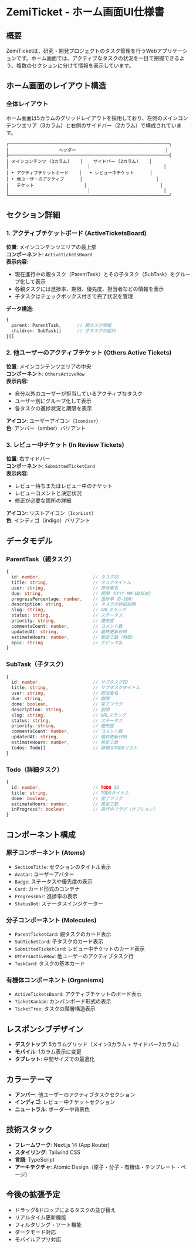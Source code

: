 # ZemiTicket - ホーム画面UI仕様書

## 概要

ZemiTicketは、研究・開発プロジェクトのタスク管理を行うWebアプリケーションです。ホーム画面では、アクティブなタスクの状況を一目で把握できるよう、複数のセクションに分けて情報を表示しています。

## ホーム画面のレイアウト構造

### 全体レイアウト
ホーム画面は5カラムのグリッドレイアウトを採用しており、左側のメインコンテンツエリア（3カラム）と右側のサイドバー（2カラム）で構成されています。

```
┌─────────────────────────────────────────────────────────────┐
│                   ヘッダー                                  │
├─────────────────────────────────────────────────────────────┤
│ メインコンテンツ (3カラム)    │    サイドバー (2カラム)    │
│                              │                            │
│ • アクティブチケットボード    │   • レビュー中チケット      │
│ • 他ユーザーのアクティブ      │                            │
│   チケット                   │                            │
│                              │                            │
└─────────────────────────────────────────────────────────────┘
```

## セクション詳細

### 1. アクティブチケットボード (ActiveTicketsBoard)
**位置**: メインコンテンツエリアの最上部  
**コンポーネント**: `ActiveTicketsBoard`  
**表示内容**: 
- 現在進行中の親タスク（ParentTask）とその子タスク（SubTask）をグループ化して表示
- 各親タスクには進捗率、期限、優先度、担当者などの情報を表示
- 子タスクはチェックボックス付きで完了状況を管理

**データ構造**:
```typescript
{
  parent: ParentTask,      // 親タスク情報
  children: SubTask[]      // 子タスクの配列
}[]
```

### 2. 他ユーザーのアクティブチケット (Others Active Tickets)
**位置**: メインコンテンツエリアの中央  
**コンポーネント**: `OthersActiveRow`  
**表示内容**:
- 自分以外のユーザーが担当しているアクティブなタスク
- ユーザー別にグループ化して表示
- 各タスクの進捗状況と期限を表示

**アイコン**: ユーザーアイコン（`IconUser`）  
**色**: アンバー（amber）バリアント

### 3. レビュー中チケット (In Review Tickets)
**位置**: 右サイドバー  
**コンポーネント**: `SubmittedTicketCard`  
**表示内容**:
- レビュー待ちまたはレビュー中のチケット
- レビューコメントと決定状況
- 修正が必要な箇所の詳細

**アイコン**: リストアイコン（`IconList`）  
**色**: インディゴ（indigo）バリアント

## データモデル

### ParentTask（親タスク）
```typescript
{
  id: number,                    // タスクID
  title: string,                 // タスクタイトル
  user: string,                  // 担当者名
  due: string,                   // 期限（YYYY-MM-DD形式）
  progressPercentage: number,    // 進捗率（0-100）
  description: string,           // タスクの詳細説明
  slug: string,                  // URLスラッグ
  status: string,                // ステータス
  priority: string,              // 優先度
  commentsCount: number,         // コメント数
  updatedAt: string,             // 最終更新日時
  estimateHours: number,         // 推定工数（時間）
  epic: string                   // エピック名
}
```

### SubTask（子タスク）
```typescript
{
  id: number,                    // サブタスクID
  title: string,                 // サブタスクタイトル
  user: string,                  // 担当者名
  due: string,                   // 期限
  done: boolean,                 // 完了フラグ
  description: string,           // 説明
  slug: string,                  // URLスラッグ
  status: string,                // ステータス
  priority: string,              // 優先度
  commentsCount: number,         // コメント数
  updatedAt: string,             // 最終更新日時
  estimateHours: number,         // 推定工数
  todos: Todo[]                  // 詳細なTODOリスト
}
```

### Todo（詳細タスク）
```typescript
{
  id: number,                    // TODO ID
  title: string,                 // TODOタイトル
  done: boolean,                 // 完了フラグ
  estimateHours: number,         // 推定工数
  inProgress?: boolean           // 進行中フラグ（オプション）
}
```

## コンポーネント構成

### 原子コンポーネント (Atoms)
- `SectionTitle`: セクションのタイトル表示
- `Avatar`: ユーザーアバター
- `Badge`: ステータスや優先度の表示
- `Card`: カード形式のコンテナ
- `ProgressBar`: 進捗率の表示
- `StatusDot`: ステータスインジケーター

### 分子コンポーネント (Molecules)
- `ParentTicketCard`: 親タスクのカード表示
- `SubTicketCard`: 子タスクのカード表示
- `SubmittedTicketCard`: レビュー中チケットのカード表示
- `OthersActiveRow`: 他ユーザーのアクティブタスク行
- `TaskCard`: タスクの基本カード

### 有機体コンポーネント (Organisms)
- `ActiveTicketsBoard`: アクティブチケットのボード表示
- `TicketKanban`: カンバンボード形式の表示
- `TicketTree`: タスクの階層構造表示

## レスポンシブデザイン

- **デスクトップ**: 5カラムグリッド（メイン3カラム + サイドバー2カラム）
- **モバイル**: 1カラム表示に変更
- **タブレット**: 中間サイズでの最適化

## カラーテーマ

- **アンバー**: 他ユーザーのアクティブタスクセクション
- **インディゴ**: レビュー中チケットセクション
- **ニュートラル**: ボーダーや背景色

## 技術スタック

- **フレームワーク**: Next.js 14 (App Router)
- **スタイリング**: Tailwind CSS
- **言語**: TypeScript
- **アーキテクチャ**: Atomic Design（原子・分子・有機体・テンプレート・ページ）

## 今後の拡張予定

- ドラッグ&ドロップによるタスクの並び替え
- リアルタイム更新機能
- フィルタリング・ソート機能
- ダークモード対応
- モバイルアプリ対応

